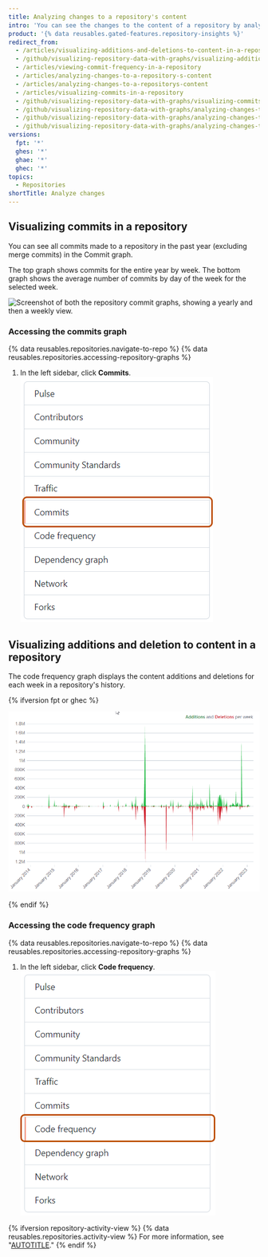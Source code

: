 ```yaml
---
title: Analyzing changes to a repository's content
intro: 'You can see the changes to the content of a repository by analyzing the repository''s commits, commit frequency, and content additions and deletions.'
product: '{% data reusables.gated-features.repository-insights %}'
redirect_from:
  - /articles/visualizing-additions-and-deletions-to-content-in-a-repository
  - /github/visualizing-repository-data-with-graphs/visualizing-additions-and-deletions-to-content-in-a-repository
  - /articles/viewing-commit-frequency-in-a-repository
  - /articles/analyzing-changes-to-a-repository-s-content
  - /articles/analyzing-changes-to-a-repositorys-content
  - /articles/visualizing-commits-in-a-repository
  - /github/visualizing-repository-data-with-graphs/visualizing-commits-in-a-repository
  - /github/visualizing-repository-data-with-graphs/analyzing-changes-to-a-repositorys-content
  - /github/visualizing-repository-data-with-graphs/analyzing-changes-to-a-repositorys-content/visualizing-commits-in-a-repository
  - /github/visualizing-repository-data-with-graphs/analyzing-changes-to-a-repositorys-content/visualizing-additions-and-deletions-to-content-in-a-repository
versions:
  fpt: '*'
  ghes: '*'
  ghae: '*'
  ghec: '*'
topics:
  - Repositories
shortTitle: Analyze changes
---
```


## Visualizing commits in a repository

You can see all commits made to a repository in the past year (excluding merge commits) in the Commit graph.

The top graph shows commits for the entire year by week. The bottom graph shows the average number of commits by day of the week for the selected week.

![Screenshot of both the repository commit graphs, showing a yearly and then a weekly view.](/assets/images/help/graphs/repo-commit-activity-graphs.png)

### Accessing the commits graph

{% data reusables.repositories.navigate-to-repo %}
{% data reusables.repositories.accessing-repository-graphs %}
1. In the left sidebar, click **Commits**.
![Screenshot of the left sidebar. The "Commits" tab is highlighted with a dark orange outline.](/assets/images/help/graphs/commits-tab.png)

## Visualizing additions and deletion to content in a repository

The code frequency graph displays the content additions and deletions for each week in a repository's history.

{% ifversion fpt or ghec %}

![Screenshot of the code frequency graph.](/assets/images/help/graphs/repo-code-frequency-graph-dotcom.png)

{% endif %}

### Accessing the code frequency graph

{% data reusables.repositories.navigate-to-repo %}
{% data reusables.repositories.accessing-repository-graphs %}
1. In the left sidebar, click **Code frequency**.
![Screenshot of the left sidebar. The "Code frequency" tab is highlighted with a dark orange outline.](/assets/images/help/graphs/code-frequency-tab.png)

{% ifversion repository-activity-view %}
{% data reusables.repositories.activity-view %}
For more information, see "[AUTOTITLE](/repositories/viewing-activity-and-data-for-your-repository/using-the-activity-view-to-see-changes-to-a-repository)."
{% endif %}
